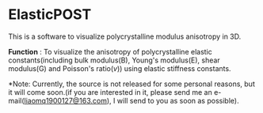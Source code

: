 # ElasticPOST

This is a software to visualize polycrystalline modulus anisotropy in 3D.

**Function** : To visualize the anisotropy of polycrystalline elastic constants(including bulk modulus(B), Young's modulus(E), shear modulus(G) and Poisson's ratio(*v*)) using elastic stiffness constants.



*Note: Currently, the source is not released for some personal reasons, but it will come soon.(if you are interested in it, please send me an e-mail(liaomq1900127@163.com), I will send to you as soon as possible). 
